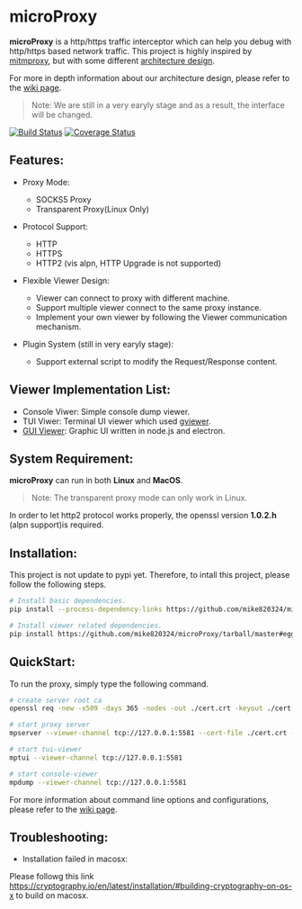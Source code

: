 # microProxy

**microProxy** is a http/https traffic interceptor which can help you debug with http/https based network traffic.
This project is highly inspired by [mitmproxy](https://github.com/mitmproxy/mitmproxy),
but with some different [architecture design](https://github.com/mike820324/microProxy/wiki/System-Architecture).


For more in depth information about our architecture design, please refer to the [wiki page](https://github.com/mike820324/microProxy/wiki).
> Note: We are still in a very earyly stage and as a result, the interface will be changed.

[![Build Status](https://travis-ci.org/mike820324/microProxy.svg?branch=master)](https://travis-ci.org/mike820324/microProxy)
[![Coverage Status](https://coveralls.io/repos/github/mike820324/microProxy/badge.svg?branch=master)](https://coveralls.io/github/mike820324/microProxy?branch=master) 

## Features:
- Proxy Mode:
  - SOCKS5 Proxy
  - Transparent Proxy(Linux Only)

- Protocol Support:
    - HTTP
    - HTTPS
    - HTTP2 (vis alpn, HTTP Upgrade is not supported)

- Flexible Viewer Design:
    - Viewer can connect to proxy with different machine.
    - Support multiple viewer connect to the same proxy instance.
    - Implement your own viewer by following the Viewer communication mechanism.

- Plugin System (still in very earyly stage):
    - Support external script to modify the Request/Response content. 

## Viewer Implementation List:
- Console Viwer: Simple console dump viewer.
- TUI Viwer: Terminal UI viewer which used [gviewer](https://github.com/chhsiao90/gviewer).
- [GUI Viewer](https://github.com/mike820324/microProxy-GUI): Graphic UI written in node.js and electron.

## System Requirement:
**microProxy** can run in both **Linux** and **MacOS**.
> Note: The transparent proxy mode can only work in Linux.

In order to let http2 protocol works properly, the openssl version **1.0.2.h** (alpn support)is required.

## Installation:

This project is not update to pypi yet.
Therefore, to intall this project, please follow the following steps.

```bash
# Install basic dependencies.
pip install --process-dependency-links https://github.com/mike820324/microProxy/tarball/master#egg=microProxy

# Install viewer related dependencies.
pip install https://github.com/mike820324/microProxy/tarball/master#egg=microProxy[viewer]
```

## QuickStart:
To run the proxy, simply type the following command.

```bash
# create server root ca
openssl req -new -x509 -days 365 -nodes -out ./cert.crt -keyout ./cert.key

# start proxy server
mpserver --viewer-channel tcp://127.0.0.1:5581 --cert-file ./cert.crt --key-file ./cert.key

# start tui-viewer
mptui --viewer-channel tcp://127.0.0.1:5581

# start console-viewer
mpdump --viewer-channel tcp://127.0.0.1:5581
```

For more information about command line options and configurations,
please refer to the [wiki page](https://github.com/mike820324/microProxy/wiki/Command-Line-Options-and-Config-Files).

## Troubleshooting:

- Installation failed in macosx:

Please followg this link https://cryptography.io/en/latest/installation/#building-cryptography-on-os-x to build on macosx.
